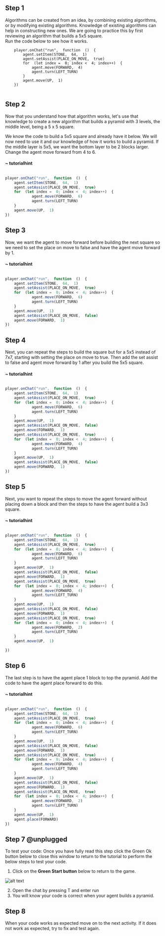 ## Step 1

Algorithms can be created from an idea, by combining existing algorithms, or by modifying existing algorithms. Knowledge of existing algorithms can help in constructing new ones.
We are going to practice this by first reviewing an algorithm that builds a 5x5 square.  
Run the code below to see how it works.  

```template
    player.onChat("run",  function  ()  {
	    agent.setItem(STONE,  64,  1)
	    agent.setAssist(PLACE_ON_MOVE,  true)
	    for  (let index =  0; index <  4; index++)  {
		    agent.move(FORWARD,  4)
		    agent.turn(LEFT_TURN)
		}
		agent.move(UP,  1)
	})
	
```

## Step 2

Now that you understand how that algorithm works, let's use that knowledge to create a new algorithm that builds a pyramid with 3 levels, the middle level, being a 5 x 5 square.  

We know the code to build a 5x5 square and already have it below.  We will now need to use it and our knowledge of how it works to build a pyramid. If the middle layer is 5x5, we want the bottom layer to be 2 blocks larger. Change the agent move forward from 4 to 6.  

#### ~ tutorialhint

```javascript 

player.onChat("run",  function  ()  {
	agent.setItem(STONE,  64,  1)
	agent.setAssist(PLACE_ON_MOVE,  true)
	for  (let index =  0; index <  4; index++)  {
			agent.move(FORWARD,  6)
			agent.turn(LEFT_TURN)
	}
	agent.move(UP,  1)
})
```

## Step 3

Now, we want the agent to move forward before building the next square so we need to set the place on move to false and have the agent move forward by 1. 

#### ~ tutorialhint

```javascript 

player.onChat("run",  function  ()  {
	agent.setItem(STONE,  64,  1)
	agent.setAssist(PLACE_ON_MOVE,  true)
	for  (let index =  0; index <  4; index++)  {
			agent.move(FORWARD,  6)
			agent.turn(LEFT_TURN)
	}
	agent.move(UP,  1)
	agent.setAssist(PLACE_ON_MOVE,  false)
	agent.move(FORWARD,  1)
})
```


## Step 4

Next, you can repeat the steps to build the square but for a 5x5 instead of 7x7, starting with setting the place on move to true. Then add the set assist to false and agent move forward by 1 after you build the 5x5 square. 

#### ~ tutorialhint

```javascript 

player.onChat("run",  function  ()  {
	agent.setItem(STONE,  64,  1)
	agent.setAssist(PLACE_ON_MOVE,  true)
	for  (let index =  0; index <  4; index++)  {
			agent.move(FORWARD,  6)
			agent.turn(LEFT_TURN)
	}
	agent.move(UP,  1)
	agent.setAssist(PLACE_ON_MOVE,  false)
	agent.move(FORWARD,  1)
	agent.setAssist(PLACE_ON_MOVE,  true)
	for  (let index =  0; index <  4; index++)  {
			agent.move(FORWARD,  4)
			agent.turn(LEFT_TURN)
	}
	agent.move(UP,  1)
	agent.setAssist(PLACE_ON_MOVE,  false)
	agent.move(FORWARD,  1)
})
```


## Step 5

Next, you want to repeat the steps to move the agent forward without placing down a block and then the steps to have the agent build a 3x3 square.  


#### ~ tutorialhint

```javascript 

player.onChat("run",  function  ()  {
	agent.setItem(STONE,  64,  1)
	agent.setAssist(PLACE_ON_MOVE,  true)
	for  (let index =  0; index <  4; index++)  {
			agent.move(FORWARD,  6)
			agent.turn(LEFT_TURN)
	}
	agent.move(UP,  1)
	agent.setAssist(PLACE_ON_MOVE,  false)
	agent.move(FORWARD,  1)
	agent.setAssist(PLACE_ON_MOVE,  true)
	for  (let index =  0; index <  4; index++)  {
			agent.move(FORWARD,  4)
			agent.turn(LEFT_TURN)
	}
	agent.move(UP,  1)
	agent.setAssist(PLACE_ON_MOVE,  false)
	agent.move(FORWARD,  1)
	agent.setAssist(PLACE_ON_MOVE,  true)
	for  (let index =  0; index <  4; index++)  {
			agent.move(FORWARD,  2)
			agent.turn(LEFT_TURN)
	}
	agent.move(UP,  1)
	
})
```

## Step 6

The last step is to have the agent place 1 block to top the pyramid.  Add the code to have the agent place forward to do this. 

#### ~ tutorialhint

```javascript 

player.onChat("run",  function  ()  {
	agent.setItem(STONE,  64,  1)
	agent.setAssist(PLACE_ON_MOVE,  true)
	for  (let index =  0; index <  4; index++)  {
			agent.move(FORWARD,  6)
			agent.turn(LEFT_TURN)
	}
	agent.move(UP,  1)
	agent.setAssist(PLACE_ON_MOVE,  false)
	agent.move(FORWARD,  1)
	agent.setAssist(PLACE_ON_MOVE,  true)
	for  (let index =  0; index <  4; index++)  {
			agent.move(FORWARD,  4)
			agent.turn(LEFT_TURN)
	}
	agent.move(UP,  1)
	agent.setAssist(PLACE_ON_MOVE,  false)
	agent.move(FORWARD,  1)
	agent.setAssist(PLACE_ON_MOVE,  true)
	for  (let index =  0; index <  4; index++)  {
			agent.move(FORWARD,  2)
			agent.turn(LEFT_TURN)
	}
	agent.move(UP,  1)
	agent.place(FORWARD)
})
```


## Step 7 @unplugged

To test your code:
Once you have fully read this step click the Green Ok button below to close this window to return to the tutorial to perform the below steps to test your code.

1. Click on the **Green Start button** below to return to the game.

  

![alt text](https://expertjs.codingcredentials.com/Lesson1/1.1/1.JPG?raw=true  "Start")

2.  Open the chat by pressing T and enter run
3. You will know your code is correct when your agent builds a pyramid. 


## Step 8
When your code works as expected move on to the next activity.
If it does not work as expected, try to fix and test again.
